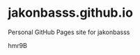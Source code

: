 # jakonbasss.github.io
Personal GitHub Pages site for jakonbasss















































































hmr9B

